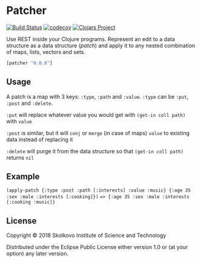 # Patcher
[![Build Status](https://travis-ci.org/vadim0x60/patcher.svg?branch=master)](https://travis-ci.org/vadim0x60/patcher)
[![codecov](https://codecov.io/gh/vadim0x60/patcher/branch/master/graph/badge.svg)](https://codecov.io/gh/vadim0x60/patcher)
[![Clojars Project](https://img.shields.io/clojars/v/patcher.svg)](https://clojars.org/patcher)

Use REST inside your Clojure programs. Represent an edit to a data structure as a data structure (_patch_) and apply it to any nested combination of maps, lists, vectors and sets. 

```clj
[patcher "0.0.0"]
```

## Usage

A patch is a map with 3 keys: `:type`, `:path` and `:value`. `:type` can be `:put`, `:post` and `:delete`.

`:put` will replace whatever value you would get with `(get-in coll path)` with `value`

`:post` is similar, but it will `conj` or `merge` (in case of maps) `value` to existing data instead of replacing it

`:delete` will purge it from the data structure so that `(get-in coll path)` returns `nil`

## Example

`(apply-patch {:type :post :path [:interests] :value :music} {:age 35 :sex :male :interests [:cooking]})`
`=> {:age 35 :sex :male :interests [:cooking :music]}`

## License

Copyright © 2018 Skolkovo Institute of Science and Technology

Distributed under the Eclipse Public License either version 1.0 or (at
your option) any later version.
